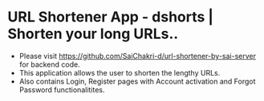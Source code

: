 # URL Shortener App - dshorts | Shorten your long URLs..
- Please visit https://github.com/SaiChakri-d/url-shortener-by-sai-server for backend code.
- This application allows the user to shorten the lengthy URLs.
- Also contains Login, Register pages with Account activation and Forgot Password functionalitites.